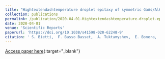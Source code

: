 ```yaml
---
title: "Hightextendashtemperature droplet epitaxy of symmetric GaAs/AlGaAs quantum dots"
collection: publications
permalink: /publication/2020-04-01-Hightextendashtemperature-droplet-epitaxy-of-symmetric-GaAsAlGaAs-quantum-dots
date: 2020-04-01
venue: 'Scientific Reports'
paperurl: 'https://doi.org/10.1038/s41598-020-62248-9'
citation: ' S. Bietti,  F. Basso Basset,  A. Tuktamyshev,  E. Bonera,  A. Fedorov,  S. Sanguinetti,  Scientific Reports 10, 6532 (2020).'
---
```

[Access paper here](https://doi.org/10.1038/s41598-020-62248-9){:target="_blank"}
